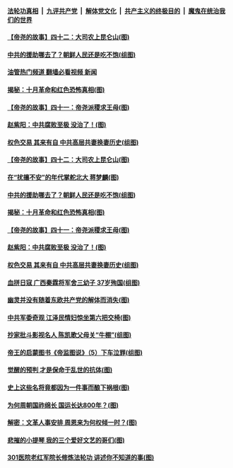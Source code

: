 ####  [法轮功真相](../../../../basic/blob/master/README.md?t=04300701) &nbsp;|&nbsp; [九评共产党](../../../../9ping.md/blob/master/README.md?t=04300701) &nbsp;|&nbsp; [解体党文化](../../../../jtdwh.md/blob/master/README.md?t=04300701)  &nbsp;|&nbsp; [共产主义的终极目的](../../../../gczydzjmd.md/blob/master/README.md?t=04300701) &nbsp;|&nbsp; [魔鬼在统治我们的世界](../../../../mgztzwmdsj.md/blob/master/README.md?t=04300701) 

#### [【帝尧的故事】四十二：大司农上昆仑山(图)](../pages/p6/981396.md?t=04300701) 

#### [中共的援助哪去了？朝鲜人民还是吃不饱(组图)](../pages/p6/1002600.md?t=04300701) 

#### [油管热门频道 翻墙必看视频 新闻](http://78.141.244.201:81/youtube.html?04300701)

#### [揭秘：十月革命和红色恐怖真相(图)](../pages/p6/1004706.md?t=04300701) 

#### [【帝尧的故事】四十一：帝尧派稷求王母(图)](../pages/p6/981395.md?t=04300701) 

#### [赵紫阳：中共腐败至极 没治了！(图)](../pages/p6/1004501.md?t=04300701) 

#### [权色交易 其来有自 中共高层共妻换妻历史(组图)](../pages/p6/1003275.md?t=04300701) 

#### [【帝尧的故事】四十二：大司农上昆仑山(图)](../pages/p6/981396.md?t=04300701) 

#### [在“扰攘不安”的年代掌舵北大 蒋梦麟(图)](../pages/p6/1004791.md?t=04300701) 

#### [中共的援助哪去了？朝鲜人民还是吃不饱(组图)](../pages/p6/1002600.md?t=04300701) 

#### [揭秘：十月革命和红色恐怖真相(图)](../pages/p6/1004706.md?t=04300701) 

#### [【帝尧的故事】四十一：帝尧派稷求王母(图)](../pages/p6/981395.md?t=04300701) 

#### [赵紫阳：中共腐败至极 没治了！(图)](../pages/p6/1004501.md?t=04300701) 

#### [权色交易 其来有自 中共高层共妻换妻历史(组图)](../pages/p6/1003275.md?t=04300701) 

#### [血拼日寇 广西秦霖将军舍三幼子 37岁殉国(组图)](../pages/p6/1004565.md?t=04300701) 

#### [幽灵并没有随着东欧共产党的解体而消失(图)](../pages/p6/1004512.md?t=04300701) 

#### [中共军委奇观 江泽民情妇惊坐第六把交椅(图)](../pages/p6/979527.md?t=04300701) 


#### [抄家批斗影视名人 陈凯歌父母关“牛棚”(组图)](../pages/p6/1004564.md?t=04300701) 

#### [帝王的启蒙图书《帝监图说》（5）下车泣罪(组图)](../pages/p6/1004498.md?t=04300701) 

#### [觉醒的预判 才是保命于乱世的抗体(图)](../pages/p6/1004455.md?t=04300701) 


#### [史上这些名将竟都因为一件事而酿下祸根(图)](../pages/p6/1004433.md?t=04300701) 

#### [为何周朝国祚绵长 国运长达800年？(图)](../pages/p6/1003981.md?t=04300701) 

#### [解密：文革人事安排 周恩来为何权倾一时？(图)](../pages/p6/1004500.md?t=04300701) 

#### [悲摧的小提琴 我的三个爱好文艺的哥们(图)](../pages/p6/1004095.md?t=04300701) 

#### [301医院老红军院长修炼法轮功 讲述你不知道的事(图)](../pages/p6/1004215.md?t=04300701) 

<img src='http://gfw-breaker.win/goodnews/indexes/p6.md' width='0px' height='0px'/>
